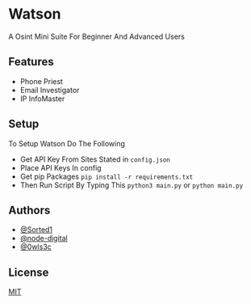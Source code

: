 # Watson
A Osint Mini Suite For Beginner And Advanced Users

## Features

- Phone Priest
- Email Investigator
- IP InfoMaster
## Setup
To Setup Watson Do The Following

 * Get API Key From Sites Stated in ```config.json```
 * Place API Keys In config
 * Get pip Packages `pip install -r requirements.txt`
 * Then Run Script By Typing This `python3 main.py` or `python main.py`
## Authors

- [@Sorted1](https://www.github.com/sorted1)
- [@node-digital](https://www.github.com/node-digital)
- [@0wls3c](https://www.github.com/0wls3c)
## License

[MIT](https://choosealicense.com/licenses/mit/)

